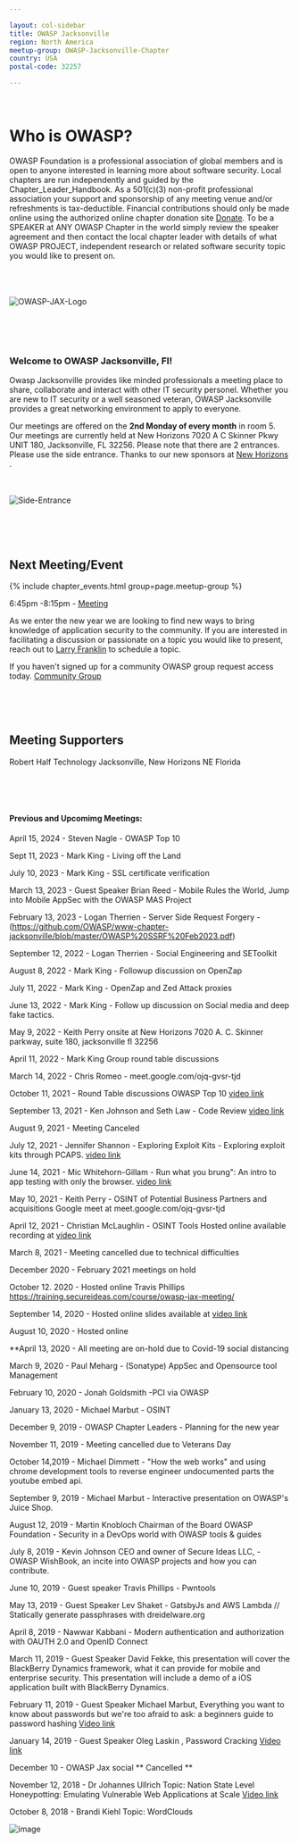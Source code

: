 ```yaml
---

layout: col-sidebar
title: OWASP Jacksonville
region: North America
meetup-group: OWASP-Jacksonville-Chapter
country: USA
postal-code: 32257

---
```

 
&nbsp;  
# **Who is OWASP?**

OWASP Foundation is a professional association of global members and is open to anyone interested in learning more about software security.  Local chapters are run independently and guided by the Chapter_Leader_Handbook.  As a 501(c)(3) non-profit professional association your support and sponsorship of any meeting venue and/or refreshments is tax-deductible.  Financial contributions should only be made online using the authorized online chapter donation site [Donate](https://owasp.org).  To be a SPEAKER at ANY OWASP Chapter in the world simply review the speaker agreement and then contact the local chapter leader with details of what OWASP PROJECT, independent research or related software security topic you would like to present on.

&nbsp;  
&nbsp;  
&nbsp;  
![OWASP-JAX-Logo](assets/images/600_480931982.jpeg)

&nbsp;  
&nbsp;  
&nbsp;  
### **Welcome to OWASP Jacksonville, Fl!**

Owasp Jacksonville provides like minded professionals a meeting place to share, collaborate and interact with other IT security personel.  Whether you are new to IT security or a well seasoned veteran, OWASP Jacksonville provides a great networking environment to apply to everyone. 

Our meetings are offered on the **2nd Monday of every month** in room 5. Our meetings are currently held at New Horizons 7020 A C Skinner Pkwy UNIT 180, Jacksonville, FL 32256. Please note that there are 2 entrances. Please use the side entrance. Thanks to our new sponsors at [New Horizons](https://www.newhorizons-jax.com/) .

&nbsp;  
&nbsp;    
![Side-Entrance](assets/images/Side_Entrance.jpg)     

&nbsp;  
&nbsp;  
&nbsp;  

Next Meeting/Event <!-- You should keep this section as it will populate your meetup events -->
---------------------
{% include chapter_events.html group=page.meetup-group %}


6:45pm -8:15pm - [Meeting](https://www.meetup.com/OWASP-Jacksonville-Chapter/)


As we enter the new year we are looking to find new ways to bring knowledge of application security to the community.  If you are interested in facilitating a discussion or passionate on a topic you would like to present, reach out to [Larry Franklin](mailto:larry.franklin@owasp.org) to schedule a topic.

If you haven't signed up for a community OWASP group request access today.  [Community Group](https://groups.google.com/a/owasp.org/forum/#!forum/jacksonville-chapter)


&nbsp;  
&nbsp;  
&nbsp;  
## Meeting Supporters

Robert Half Technology Jacksonville, New Horizons NE Florida
 
&nbsp;  
&nbsp;  
&nbsp;  
#### Previous and Upcomimg Meetings:

April 15, 2024 - Steven Nagle - OWASP Top 10

Sept 11, 2023 - Mark King - Living off the Land

July 10, 2023 - Mark King - SSL certificate verification

March 13, 2023 - Guest Speaker Brian Reed - Mobile Rules the World, Jump into Mobile AppSec with the OWASP MAS Project

February 13, 2023 - Logan Therrien - Server Side Request Forgery - (https://github.com/OWASP/www-chapter-jacksonville/blob/master/OWASP%20SSRF%20Feb2023.pdf) 

September 12, 2022 - Logan Therrien - Social Engineering and SEToolkit

August 8, 2022 - Mark King - Followup discussion on OpenZap

July 11, 2022 - Mark King - OpenZap and Zed Attack proxies

June 13, 2022 - Mark King - Follow up discussion on Social media and deep fake tactics.

May 9, 2022 - Keith Perry onsite at New Horizons 7020 A. C. Skinner parkway, suite 180, jacksonville fl 32256

April 11, 2022 - Mark King Group round table discussions

March 14, 2022 - Chris Romeo - meet.google.com/ojq-gvsr-tjd

October 11, 2021 - Round Table discussions OWASP Top 10 [video link](https://youtu.be/0BwMYtt2qro)

September 13, 2021 - Ken Johnson and Seth Law - Code Review [video link](https://youtu.be/SSnSNPG6nLY)

August 9, 2021 - Meeting Canceled

July 12, 2021 - Jennifer Shannon - Exploring Exploit Kits - Exploring exploit kits through PCAPS. [video link](https://youtu.be/iZ68r20H_L0)

June 14, 2021 - Mic Whitehorn-Gillam - Run what you brung": An intro to app testing with only the browser. [video link](https://youtu.be/xyjcGIIItGA)

May 10, 2021 - Keith Perry - OSINT of Potential Business Partners and acquisitions Google meet at meet.google.com/ojq-gvsr-tjd

April 12, 2021 - Christian McLaughlin - OSINT Tools Hosted online available recording at [video link](https://aombbb2020.academyofmine.net/playback/presentation/2.0/playback.html?meetingId=2486e7b8421bdd70892872e096f5d617abf5bec1-1618264657202)

March 8, 2021 - Meeting cancelled due to technical difficulties

December 2020 - February 2021 meetings on hold

October 12. 2020 - Hosted online Travis Phillips https://training.secureideas.com/course/owasp-jax-meeting/

September 14, 2020 - Hosted online slides available at [video link](https://aombbb2020.academyofmine.net/playback/presentation/2.0/playback.html?meetingId=c5bb0e1eb7f6cdb87cb1632d32927ff779b220bc-1600121782941)

August 10, 2020 - Hosted online

**April 13, 2020 - All meeting are on-hold due to Covid-19 social distancing 

March 9, 2020 - Paul Meharg - (Sonatype) AppSec and Opensource tool Management 

February 10, 2020 - Jonah Goldsmith -PCI via OWASP 

January 13, 2020 - Michael Marbut - OSINT

December 9, 2019 - OWASP Chapter Leaders - Planning for the new year

November 11, 2019 - Meeting cancelled due to Veterans Day

October 14,2019 - Michael Dimmett - "How the web works" and using chrome development tools to reverse engineer undocumented parts the youtube embed api. 

September 9, 2019 - Michael Marbut - Interactive presentation on OWASP's Juice Shop.

August 12, 2019 - Martin Knobloch Chairman of the Board OWASP Foundation - Security in a DevOps world with OWASP tools & guides

July 8, 2019 - Kevin Johnson CEO and owner of Secure Ideas LLC, - OWASP WishBook, an incite into OWASP projects and how you can contribute.

June 10, 2019 - Guest speaker Travis Phillips - Pwntools

May 13, 2019 - Guest Speaker Lev Shaket - GatsbyJs and AWS Lambda // Statically generate passphrases with dreidelware.org

April 8, 2019 - Nawwar Kabbani - Modern authentication and authorization with OAUTH 2.0 and OpenID Connect

March 11, 2019 - Guest Speaker David Fekke, this presentation will cover the BlackBerry Dynamics framework, what it can provide for mobile and enterprise security. This presentation will include a demo of a iOS application built with BlackBerry Dynamics. 

February 11, 2019 - Guest Speaker Michael Marbut, Everything you want to know about passwords but we're too afraid to ask: a beginners guide to password hashing [Video link](https://youtu.be/prhE150EiI4)

January 14, 2019 - Guest Speaker Oleg Laskin , Password Cracking [Video link](https://www.youtube.com/watch?v=Sz2IayEfuBg&t=741s)

December 10 - OWASP Jax social ** Cancelled **

November 12, 2018 - Dr Johannes Ullrich Topic: Nation State Level Honeypotting: Emulating Vulnerable Web Applications at Scale [Video link](https://youtu.be/2anqrtfJ1nA)

October 8, 2018 - Brandi Kiehl Topic: WordClouds

![image](https://github.com/OWASP/www-chapter-jacksonville/assets/48779400/46f6985c-e5e7-4987-9d5c-fb004780ec9c)



